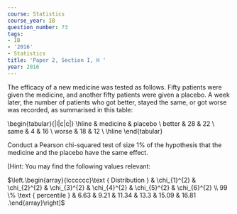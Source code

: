 ```yaml
---
course: Statistics
course_year: IB
question_number: 73
tags:
- IB
- '2016'
- Statistics
title: 'Paper 2, Section I, H '
year: 2016
---
```




The efficacy of a new medicine was tested as follows. Fifty patients were given the medicine, and another fifty patients were given a placebo. A week later, the number of patients who got better, stayed the same, or got worse was recorded, as summarised in this table:

\begin{tabular}{|l|c|c|}
\hline & medicine & placebo \\
better & 28 & 22 \\
same & 4 & 16 \\
worse & 18 & 12 \\
\hline
\end{tabular}

Conduct a Pearson chi-squared test of size $1 \%$ of the hypothesis that the medicine and the placebo have the same effect.

[Hint: You may find the following values relevant:

$\left.\begin{array}{lcccccc}\text { Distribution } & \chi_{1}^{2} & \chi_{2}^{2} & \chi_{3}^{2} & \chi_{4}^{2} & \chi_{5}^{2} & \chi_{6}^{2} \\ 99 \% \text { percentile } & 6.63 & 9.21 & 11.34 & 13.3 & 15.09 & 16.81 .\end{array}\right]$